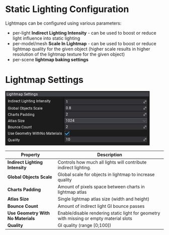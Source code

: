 # Static Lighting Configuration

Lightmaps can be configured using various parameters:
* per-light **Indirect Lighting Intensity** - can be used to boost or reduce light influence into static lighting
* per-model/mesh **Scale In Lightmap** - can be used to boost or reduce lightmap quality for the given object (higher scale results in higher resolution of the lightmap texture for the given object)
* per-scene **lightmap baking settings**

# Lightmap Settings

![Lightmap Settings](media/lightmap-settings.png)

| Property | Description |
|--------|--------|
| **Indirect Lighting Intensity** | Controls how much all lights will contribute indirect lighting. |
| **Global Objects Scale** | Global scale for objects in lightmap to increase quality |
| **Charts Padding** | Amount of pixels space between charts in lightmap atlas |
| **Atlas Size** | Single lightmap atlas size (width and height) |
| **Bounce Count** | Amount of indirect light GI bounce passes |
| **Use Geometry With No Materials** | Enable/disable rendering static light for geometry with missing or empty material slots |
| **Quality** | GI quality (range  [0;100]) |
